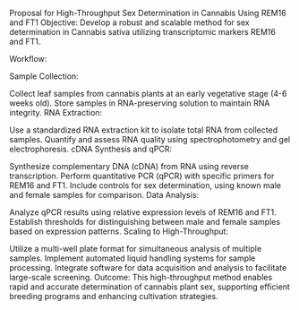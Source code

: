 Proposal for High-Throughput Sex Determination in Cannabis Using REM16 and FT1
Objective: Develop a robust and scalable method for sex determination in Cannabis sativa utilizing transcriptomic markers REM16 and FT1.

Workflow:

Sample Collection:

Collect leaf samples from cannabis plants at an early vegetative stage (4-6 weeks old).
Store samples in RNA-preserving solution to maintain RNA integrity.
RNA Extraction:

Use a standardized RNA extraction kit to isolate total RNA from collected samples.
Quantify and assess RNA quality using spectrophotometry and gel electrophoresis.
cDNA Synthesis and qPCR:

Synthesize complementary DNA (cDNA) from RNA using reverse transcription.
Perform quantitative PCR (qPCR) with specific primers for REM16 and FT1.
Include controls for sex determination, using known male and female samples for comparison.
Data Analysis:

Analyze qPCR results using relative expression levels of REM16 and FT1.
Establish thresholds for distinguishing between male and female samples based on expression patterns.
Scaling to High-Throughput:

Utilize a multi-well plate format for simultaneous analysis of multiple samples.
Implement automated liquid handling systems for sample processing.
Integrate software for data acquisition and analysis to facilitate large-scale screening.
Outcome: This high-throughput method enables rapid and accurate determination of cannabis plant sex, supporting efficient breeding programs and enhancing cultivation strategies.
